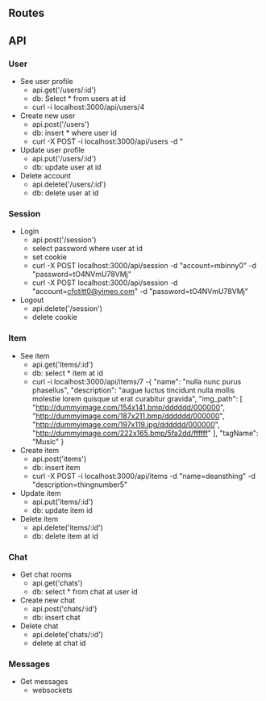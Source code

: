 Routes
------

API
---

### User

- See user profile
  - api.get('/users/:id')
  - db: Select * from users at id
  - curl -i localhost:3000/api/users/4
- Create new user
  - api.post('/users')
  - db: insert * where user id
  - curl -X POST -i localhost:3000/api/users -d " 
- Update user profile
  - api.put('/users/:id')
  - db: update user at id
- Delete account
  - api.delete('/users/:id')
  - db: delete user at id

### Session

- Login
  - api.post('/session')
  - select password where user at id
  - set cookie
  - curl -X POST localhost:3000/api/session -d "account=mbinny0" -d "password=tO4NVmU78VMj"
  - curl -X POST localhost:3000/api/session -d "account=cfotitt0@vimeo.com" -d "password=tO4NVmU78VMj"
- Logout
  - api.delete('/session')
  - delete cookie
### Item

- See item
  - api.get('items/:id')
  - db: select * item at id
  - curl -i localhost:3000/api/items/7
    -{
    "name": "nulla nunc purus phasellus",
    "description": "augue luctus tincidunt nulla mollis molestie lorem quisque ut erat curabitur gravida",
    "img_path": [
        "http://dummyimage.com/154x141.bmp/dddddd/000000",
        "http://dummyimage.com/187x211.bmp/dddddd/000000",
        "http://dummyimage.com/197x119.jpg/dddddd/000000",
        "http://dummyimage.com/222x165.bmp/5fa2dd/ffffff"
    ],
    "tagName": "Music"
    }
- Create item
  - api.post('items')
  - db: insert item 
  - curl -X POST -i localhost:3000/api/items -d "name=deansthing" -d "description=thingnumber5"
- Update item
  - api.put('items/:id')
  - db: update item id
- Delete item
  - api.delete('items/:id')
  - db: delete item at id

### Chat

- Get chat rooms
  - api.get('chats')
  - db: select * from chat at user id
- Create new chat
  - api.post('chats/:id')
  - db: insert chat
- Delete chat
  - api.delete('chats/:id')
  - delete at chat id

### Messages

- Get messages
  - websockets
